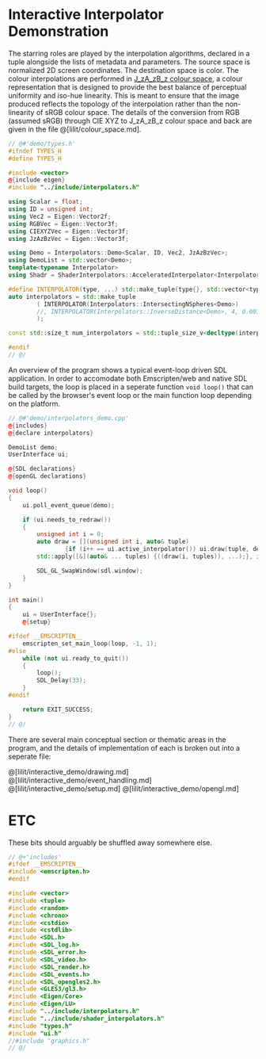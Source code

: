 # Interactive Interpolator Demonstration

The starring roles are played by the interpolation algorithms, declared in a
tuple alongside the lists of metadata and parameters. The source space is
normalized 2D screen coordinates. The destination space is color.  The colour
interpolations are performed in [J_zA_zB_z colour
space](https://doi.org/10.1364/OE.25.015131), a colour representation that is
designed to provide the best balance of perceptual uniformity and iso-hue
linearity.  This is meant to ensure that the image produced reflects the
topology of the interpolation rather than the non-linearity of sRGB colour
space. The details of the conversion from RGB (assumed sRGB) through CIE XYZ to
J_zA_zB_z colour space and back are given in the file @[lilit/colour_space.md].

```cpp 
// @#'demo/types.h'
#ifndef TYPES_H
#define TYPES_H

#include <vector>
@{include eigen}
#include "../include/interpolators.h"

using Scalar = float;
using ID = unsigned int;
using Vec2 = Eigen::Vector2f;
using RGBVec = Eigen::Vector3f;
using CIEXYZVec = Eigen::Vector3f;
using JzAzBzVec = Eigen::Vector3f;

using Demo = Interpolators::Demo<Scalar, ID, Vec2, JzAzBzVec>;
using DemoList = std::vector<Demo>;
template<typename Interpolator>
using Shadr = ShaderInterpolators::AcceleratedInterpolator<Interpolator>;

#define INTERPOLATOR(type, ...) std::make_tuple(type{}, std::vector<type::Meta>{}, std::vector<type::Para>{}, type::Para{__VA_ARGS__}, Shadr<type>{})
auto interpolators = std::make_tuple
        ( INTERPOLATOR(Interpolators::IntersectingNSpheres<Demo>)
        //, INTERPOLATOR(Interpolators::InverseDistance<Demo>, 4, 0.001, 0.0, 1.0)
        );

const std::size_t num_interpolators = std::tuple_size_v<decltype(interpolators)>;

#endif
// @/
```

An overview of the program shows a typical event-loop driven SDL application.
In order to accomodate both Emscripten/web and native SDL build targets, the
loop is placed in a seperate function `void loop()` that can be called by the
browser's event loop or the main function loop depending on the platform.

```cpp
// @#'demo/interpolators_demo.cpp'
@{includes}
@{declare interpolators}

DemoList demo;
UserInterface ui;

@{SDL declarations}
@{openGL declarations}

void loop()
{
    ui.poll_event_queue(demo);

    if (ui.needs_to_redraw())
    {
        unsigned int i = 0;
        auto draw = [](unsigned int i, auto& tuple) 
                {if (i++ == ui.active_interpolator()) ui.draw(tuple, demo);};
        std::apply([&](auto& ... tuples) {((draw(i, tuples)), ...);}, interpolators);

        SDL_GL_SwapWindow(sdl.window);
    }
}

int main()
{
    ui = UserInterface{};
    @{setup}

#ifdef __EMSCRIPTEN__
    emscripten_set_main_loop(loop, -1, 1);
#else
    while (not ui.ready_to_quit())
    {
        loop();
        SDL_Delay(33);
    }
#endif

    return EXIT_SUCCESS;
}
// @/
```

There are several main conceptual section or thematic areas in the program, and
the details of implementation of each is broken out into a seperate file: 

@[lilit/interactive_demo/drawing.md]
@[lilit/interactive_demo/event_handling.md]
@[lilit/interactive_demo/setup.md]
@[lilit/interactive_demo/opengl.md]

# ETC

These bits should arguably be shuffled away somewhere else.

```cpp
// @+'includes'
#ifdef __EMSCRIPTEN__
#include <emscripten.h>
#endif

#include <vector>
#include <tuple>
#include <random>
#include <chrono>
#include <cstdio>
#include <cstdlib>
#include <SDL.h>
#include <SDL_log.h>
#include <SDL_error.h>
#include <SDL_video.h>
#include <SDL_render.h>
#include <SDL_events.h>
#include <SDL_opengles2.h>
#include <GLES3/gl3.h>
#include <Eigen/Core>
#include <Eigen/LU>
#include "../include/interpolators.h"
#include "../include/shader_interpolators.h"
#include "types.h"
#include "ui.h"
//#include "graphics.h"
// @/
```
